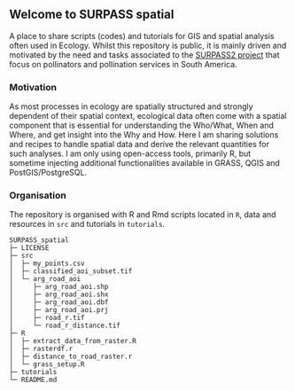 ## Welcome to SURPASS spatial

A place to share scripts (codes) and tutorials for GIS and spatial analysis often used in Ecology. Whilst this repository is public, it is mainly driven and motivated by the need and tasks associated to the [SURPASS2 project](https://bee-surpass.org/) that focus on pollinators and pollination services in South America.
### Motivation
As most processes in ecology are spatially structured and strongly dependent of their spatial context, ecological data often come with a spatial component that is essential for understanding the Who/What, When and Where, and get insight into the Why and How. Here I am sharing solutions and recipes to handle spatial data and derive the relevant quantities for such analyses. I am only using open-access tools, primarily R, but sometime injecting additional functionalities available in GRASS, QGIS and PostGIS/PostgreSQL. 
### Organisation
The repository is organised with R and Rmd scripts located in `R`, data and resources in `src` and tutorials in `tutorials`.


```
SURPASS_spatial
├─ LICENSE
├─ src
│  ├─ my_points.csv
│  ├─ classified_aoi_subset.tif
│  └─ arg_road_aoi
│     ├─ arg_road_aoi.shp
│     ├─ arg_road_aoi.shx
│     ├─ arg_road_aoi.dbf
│     ├─ arg_road_aoi.prj
│     ├─ road_r.tif
│     └─ road_r_distance.tif
├─ R
│  ├─ extract_data_from_raster.R
│  ├─ rasterdf.r
│  ├─ distance_to_road_raster.r
│  └─ grass_setup.R
├─ tutorials
└─ README.md

```